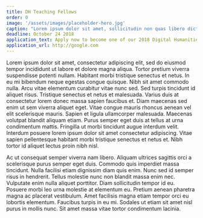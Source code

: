 ```yaml
---
title: DH Teaching Fellows
order: 0
image: '/assets/images/placeholder-hero.jpg'
caption: "Lorem ipsum dolor sit amet, sollicitudin non quas libero dictum nulla vel. Quam porttitor lacus a wisi. Duis congue, ut quam elit at a. Orci fermentum mattis accusantium. Libero fermentum condimentum sed, vel"
deadline: October 24 2018
application_text: Apply now to become one of our 2018 Digital Humanities Teaching Fellows.
application_url: http://google.com
---
```


Lorem ipsum dolor sit amet, consectetur adipiscing elit, sed do eiusmod tempor incididunt ut labore et dolore magna aliqua. Tortor pretium viverra suspendisse potenti nullam. Habitant morbi tristique senectus et netus. In eu mi bibendum neque egestas congue quisque. Nibh sit amet commodo nulla. Arcu vitae elementum curabitur vitae nunc sed. Sed turpis tincidunt id aliquet risus. Tristique senectus et netus et malesuada. Varius duis at consectetur lorem donec massa sapien faucibus et. Diam maecenas sed enim ut sem viverra aliquet eget. Vitae congue mauris rhoncus aenean vel elit scelerisque mauris. Sapien et ligula ullamcorper malesuada. Maecenas volutpat blandit aliquam etiam. Purus semper eget duis at tellus at urna condimentum mattis. Fringilla ut morbi tincidunt augue interdum velit. Interdum posuere lorem ipsum dolor sit amet consectetur adipiscing. Vitae sapien pellentesque habitant morbi tristique senectus et netus et. Nibh tortor id aliquet lectus proin nibh nisl.

Ac ut consequat semper viverra nam libero. Aliquam ultrices sagittis orci a scelerisque purus semper eget duis. Commodo quis imperdiet massa tincidunt. Nulla facilisi etiam dignissim diam quis enim. Nunc sed id semper risus in hendrerit. Tellus molestie nunc non blandit massa enim nec. Vulputate enim nulla aliquet porttitor. Diam sollicitudin tempor id eu. Posuere morbi leo urna molestie at elementum eu. Pretium aenean pharetra magna ac placerat vestibulum. Amet facilisis magna etiam tempor orci eu lobortis elementum. Faucibus turpis in eu mi. Sodales ut etiam sit amet nisl purus in mollis nunc. Sit amet massa vitae tortor condimentum lacinia.